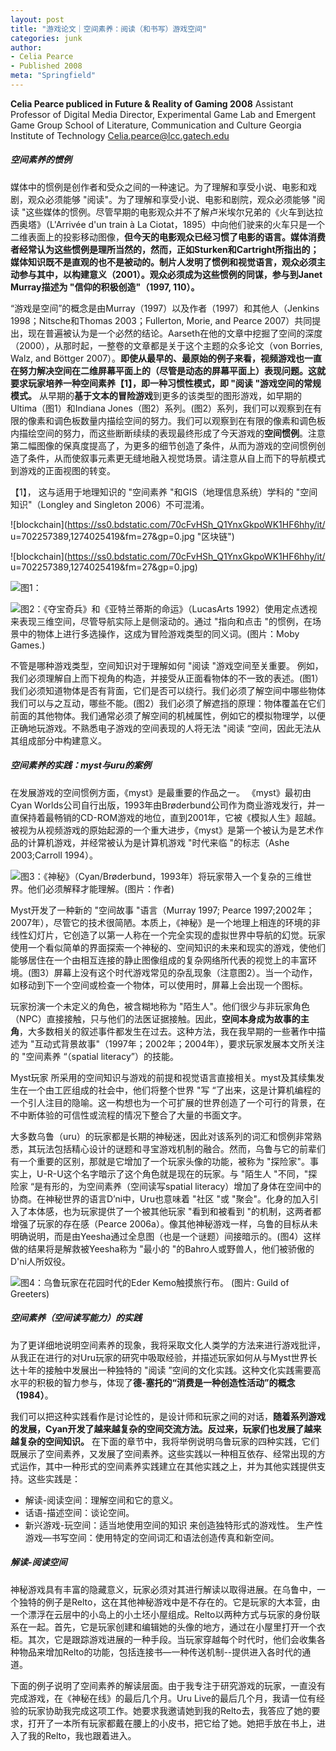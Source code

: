 ```yaml
---
layout: post
title: "游戏论文｜空间素养：阅读（和书写）游戏空间"
categories: junk
author:
- Celia Pearce
- Published 2008
meta: "Springfield"
---
```


**Celia Pearce publiced in Future & Reality of Gaming 2008**
Assistant Professor of Digital Media
Director, Experimental Game Lab and Emergent Game Group
School of Literature, Communication and Culture
Georgia Institute of Technology
Celia.pearce@lcc.gatech.edu 

##### **空间素养的惯例**

媒体中的惯例是创作者和受众之间的一种速记。为了理解和享受小说、电影和戏剧，观众必须能够 "阅读"。为了理解和享受小说、电影和剧院，观众必须能够 "阅读 "这些媒体的惯例。尽管早期的电影观众并不了解卢米埃尔兄弟的《火车到达拉西奥塔》（L'Arrivée d'un train à La Ciotat，1895）中向他们驶来的火车只是一个二维表面上的投影移动图像，**但今天的电影观众已经习惯了电影的语言。媒体消费者经常认为这些惯例是理所当然的，然而，正如Sturken和Cartright所指出的；媒体知识既不是直观的也不是被动的。制片人发明了惯例和视觉语言，观众必须主动参与其中，以构建意义（2001）。观众必须成为这些惯例的同谋，参与到Janet Murray描述为 "信仰的积极创造"（1997, 110）。**

“游戏是空间”的概念是由Murray（1997）以及作者（1997）和其他人（Jenkins 1998；Nitsche和Thomas 2003；Fullerton, Morie, and Pearce 2007）共同提出，现在普遍被认为是一个必然的结论。Aarseth在他的文章中挖掘了空间的深度（2000），从那时起，一整卷的文章都是关于这个主题的众多论文（von Borries, Walz, and Böttger 2007）。**即使从最早的、最原始的例子来看，视频游戏也一直在努力解决空间在二维屏幕平面上的（尽管是动态的屏幕平面上）表现问题。这就要求玩家培养一种空间素养【1】，即一种习惯性模式，即 "阅读 "游戏空间的常规模式。** 从早期的**基于文本的冒险游戏**到更多的该类型的图形游戏，如早期的Ultima（图1）和Indiana Jones（图2）系列。(图2）系列，我们可以观察到在有限的像素和调色板数量内描绘空间的努力。我们可以观察到在有限的像素和调色板内描绘空间的努力，而这些断断续续的表现最终形成了今天游戏的**空间惯例**。注意第二幅图像的保真度提高了，为更多的细节创造了条件，从而为游戏的空间惯例创造了条件，从而使叙事元素更无缝地融入视觉场景。请注意从自上而下的导航模式到游戏的正面视图的转变。

【1】， 这与适用于地理知识的 "空间素养 "和GIS（地理信息系统）学科的 "空间知识"（Longley and Singleton 2006）不可混淆。

![blockchain](https://ss0.bdstatic.com/70cFvHSh_Q1YnxGkpoWK1HF6hhy/it/
u=702257389,1274025419&fm=27&gp=0.jpg "区块链")

![blockchain](https://ss0.bdstatic.com/70cFvHSh_Q1YnxGkpoWK1HF6hhy/it/
u=702257389,1274025419&fm=27&gp=0.jpg)

![图1：](https://tva1.sinaimg.cn/large/e6c9d24ely1h1dx6kkb2qj20v20la44h.jpg)

![图2：《夺宝奇兵》和《亚特兰蒂斯的命运》（LucasArts 1992）使用定点透视来表现三维空间，尽管导航实际上是侧滚动的。通过 "指向和点击 "的惯例，在场景中的物体上进行多选操作，这成为冒险游戏类型的同义词。(图片：Moby Games.) 
](https://tva1.sinaimg.cn/large/e6c9d24ely1h1dx67k5aqj20uy0j4adx.jpg)

不管是哪种游戏类型，空间知识对于理解如何 "阅读 "游戏空间至关重要。
例如，我们必须理解自上而下视角的构造，并接受从正面看物体的不一致的表述。(图1）我们必须知道物体是否有背面，它们是否可以绕行。我们必须了解空间中哪些物体我们可以与之互动，哪些不能。(图2）我们必须了解遮挡的原理：物体覆盖在它们前面的其他物体。我们通常必须了解空间的机械属性，例如它的模拟物理学，以便正确地玩游戏。不熟悉电子游戏的空间表现的人将无法 "阅读 “空间，因此无法从其组成部分中构建意义。

##### **空间素养的实践：myst与uru的案例** 

在发展游戏的空间惯例方面，《myst》是最重要的作品之一。
《myst》最初由Cyan Worlds公司自行出版，1993年由Brøderbund公司作为商业游戏发行，并一直保持着最畅销的CD-ROM游戏的地位，直到2001年，它被《模拟人生》超越。被视为从视频游戏的原始起源的一个重大进步，《myst》是第一个被认为是艺术作品的计算机游戏，并经常被认为是计算机游戏 "时代来临 "的标志（Ashe 2003;Carroll 1994）。

![图3：《神秘》（Cyan/Brøderbund，1993年）将玩家带入一个复杂的三维世界。他们必须解释才能理解。(图片：作者) ](https://tva1.sinaimg.cn/large/e6c9d24ely1h1dxcbeam8j20ws0ju789.jpg)

Myst开发了一种新的 "空间故事 "语言（Murray 1997; Pearce 1997;2002年；2007年），尽管它的技术很简陋。本质上，《神秘》是一个地理上相连的环境的非线性幻灯片，它创造了以第一人称在一个完全实现的虚拟世界中导航的幻觉。玩家使用一个看似简单的界面探索一个神秘的、空间知识的未来和现实的游戏，使他们能够居住在一个由相互连接的静止图像组成的复杂网络所代表的视觉上的丰富环境。(图3）屏幕上没有这个时代游戏常见的杂乱现象（注意图2）。当一个动作，如移动到下一个空间或检查一个物体，可以使用时，屏幕上会出现一个图标。

玩家扮演一个未定义的角色，被含糊地称为 "陌生人"。他们很少与非玩家角色（NPC）直接接触，只与他们的法医证据接触。因此，**空间本身成为故事的主角**，大多数相关的叙述事件都发生在过去。这种方法，我在我早期的一些著作中描述为 "互动式背景故事"（1997年；2002年；2004年），要求玩家发展本文所关注的 "空间素养 “（spatial literacy”）的技能。

Myst玩家 所采用的空间知识与游戏的前提和视觉语言直接相关。myst及其续集发生在一个由工匠组成的社会中，他们将整个世界 "写 “了出来，这是计算机编程的一个引人注目的隐喻。这一构想也为一个可扩展的世界创造了一个可行的背景，在不中断体验的可信性或流程的情况下整合了大量的书面文字。

大多数乌鲁（uru）的玩家都是长期的神秘迷，因此对该系列的词汇和惯例非常熟悉，其玩法包括精心设计的谜题和寻宝游戏机制的融合。然而，乌鲁与它的前辈们有一个重要的区别，那就是它增加了一个玩家头像的功能，被称为 "探险家"。事实上，U-R-U这个名字暗示了这个角色就是现在的玩家。与 "陌生人 "不同，"探险家 “是有形的，为空间素养（空间读写spatial literacy）增加了身体在空间中的协商。在神秘世界的语言D’ni中，Uru也意味着 "社区 "或 "聚会"。化身的加入引入了本体感，也为玩家提供了一个被其他玩家 "看到和被看到 "的机制，这两者都增强了玩家的存在感（Pearce 2006a）。像其他神秘游戏一样，乌鲁的目标从未明确说明，而是由Yeesha通过全息图（也是一个谜题）间接暗示的。(图4）这样做的结果将是解救被Yeesha称为 "最小的 "的Bahro人或野兽人，他们被骄傲的D'ni人所奴役。

![图4：乌鲁玩家在花园时代的Eder Kemo触摸旅行布。
(图片: Guild of Greeters) 
](https://tva1.sinaimg.cn/large/e6c9d24ely1h1dxh2s8uij20y20l80yd.jpg)

##### **空间素养（空间读写能力）的实践**

为了更详细地说明空间素养的现象，我将采取文化人类学的方法来进行游戏批评，从我正在进行的对Uru玩家的研究中吸取经验，并描述玩家如何从与Myst世界长达十年的接触中发展出一种独特的 "阅读 ”空间的文化实践。这种文化实践需要高水平的积极的智力参与，体现了**德-塞托的“消费是一种创造性活动”的概念（1984）**。

我们可以把这种实践看作是讨论性的，是设计师和玩家之间的对话，**随着系列游戏的发展，Cyan开发了越来越复杂的空间交流方法。反过来，玩家们也发展了越来越复杂的空间知识。** 在下面的章节中，我将举例说明乌鲁玩家的四种实践，它们既展示了空间素养，又发展了空间素养。这些实践以一种相互依存、经常出现的方式运作，其中一种形式的空间素养实践建立在其他实践之上，并为其他实践提供支持。这些实践是：
- 解读-阅读空间：理解空间和它的意义。
- 话语-描述空间：谈论空间。
- 新兴游戏-玩空间：适当地使用空间的知识
来创造独特形式的游戏性。
生产性游戏—书写空间：使用特定的空间词汇和语法创造传真和新空间。

##### **解读-阅读空间**
神秘游戏具有丰富的隐藏意义，玩家必须对其进行解读以取得进展。在乌鲁中，一个独特的例子是Relto，这在其他神秘游戏中是不存在的。它是玩家的大本营，由一个漂浮在云层中的小岛上的小土坯小屋组成。Relto以两种方式与玩家的身份联系在一起。首先，它是玩家创建和编辑她的头像的地方，通过在小屋里打开一个衣柜。其次，它是跟踪游戏进展的一种手段。当玩家穿越每个时代时，他们会收集各种物品来增加Relto的功能，包括连接书—一种传送机制--提供进入各时代的通道。

下面的例子说明了空间素养的解读层面。由于我专注于研究游戏的玩家，一直没有完成游戏，在《神秘在线》的最后几个月。Uru Live的最后几个月，我请一位有经验的玩家协助我完成这项工作。她要求我邀请她到我的Relto去，我答应了她的要求，打开了一本所有玩家都戴在腰上的小皮书，把它给了她。她把手放在书上，进入了我的Relto，我也跟着进入。



